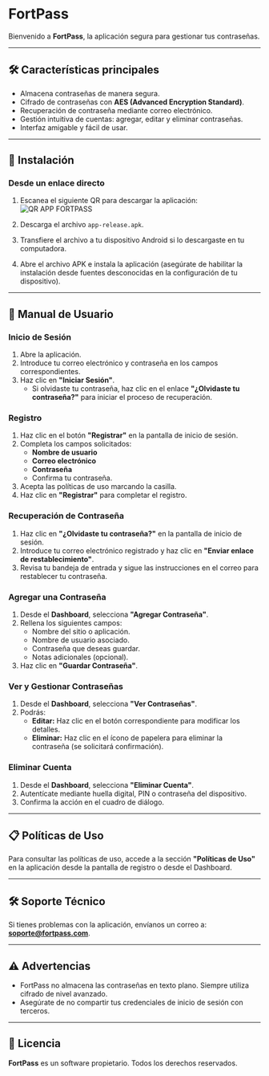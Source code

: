 # FortPass

Bienvenido a **FortPass**, la aplicación segura para gestionar tus contraseñas.

---

## 🛠 Características principales
- Almacena contraseñas de manera segura.
- Cifrado de contraseñas con **AES (Advanced Encryption Standard)**.
- Recuperación de contraseña mediante correo electrónico.
- Gestión intuitiva de cuentas: agregar, editar y eliminar contraseñas.
- Interfaz amigable y fácil de usar.

---

## 🚀 Instalación
### Desde un enlace directo
1. Escanea el siguiente QR para descargar la aplicación:
![QR APP FORTPASS](https://github.com/user-attachments/assets/8447487b-8bcb-4bca-9a7e-49e965842fa3)

2. Descarga el archivo `app-release.apk`.
3. Transfiere el archivo a tu dispositivo Android si lo descargaste en tu computadora.
4. Abre el archivo APK e instala la aplicación (asegúrate de habilitar la instalación desde fuentes desconocidas en la configuración de tu dispositivo).

---

## 📖 Manual de Usuario

### Inicio de Sesión
1. Abre la aplicación.
2. Introduce tu correo electrónico y contraseña en los campos correspondientes.
3. Haz clic en **"Iniciar Sesión"**.
   - Si olvidaste tu contraseña, haz clic en el enlace **"¿Olvidaste tu contraseña?"** para iniciar el proceso de recuperación.

### Registro
1. Haz clic en el botón **"Registrar"** en la pantalla de inicio de sesión.
2. Completa los campos solicitados:
   - **Nombre de usuario**
   - **Correo electrónico**
   - **Contraseña**
   - Confirma tu contraseña.
3. Acepta las políticas de uso marcando la casilla.
4. Haz clic en **"Registrar"** para completar el registro.

### Recuperación de Contraseña
1. Haz clic en **"¿Olvidaste tu contraseña?"** en la pantalla de inicio de sesión.
2. Introduce tu correo electrónico registrado y haz clic en **"Enviar enlace de restablecimiento"**.
3. Revisa tu bandeja de entrada y sigue las instrucciones en el correo para restablecer tu contraseña.

### Agregar una Contraseña
1. Desde el **Dashboard**, selecciona **"Agregar Contraseña"**.
2. Rellena los siguientes campos:
   - Nombre del sitio o aplicación.
   - Nombre de usuario asociado.
   - Contraseña que deseas guardar.
   - Notas adicionales (opcional).
3. Haz clic en **"Guardar Contraseña"**.

### Ver y Gestionar Contraseñas
1. Desde el **Dashboard**, selecciona **"Ver Contraseñas"**.
2. Podrás:
   - **Editar:** Haz clic en el botón correspondiente para modificar los detalles.
   - **Eliminar:** Haz clic en el ícono de papelera para eliminar la contraseña (se solicitará confirmación).

### Eliminar Cuenta
1. Desde el **Dashboard**, selecciona **"Eliminar Cuenta"**.
2. Autentícate mediante huella digital, PIN o contraseña del dispositivo.
3. Confirma la acción en el cuadro de diálogo.

---

## 📋 Políticas de Uso
Para consultar las políticas de uso, accede a la sección **"Políticas de Uso"** en la aplicación desde la pantalla de registro o desde el Dashboard.

---

## 🛠 Soporte Técnico
Si tienes problemas con la aplicación, envíanos un correo a: **soporte@fortpass.com**.

---

## ⚠ Advertencias
- FortPass no almacena las contraseñas en texto plano. Siempre utiliza cifrado de nivel avanzado.
- Asegúrate de no compartir tus credenciales de inicio de sesión con terceros.

---

## 📜 Licencia
**FortPass** es un software propietario. Todos los derechos reservados.
